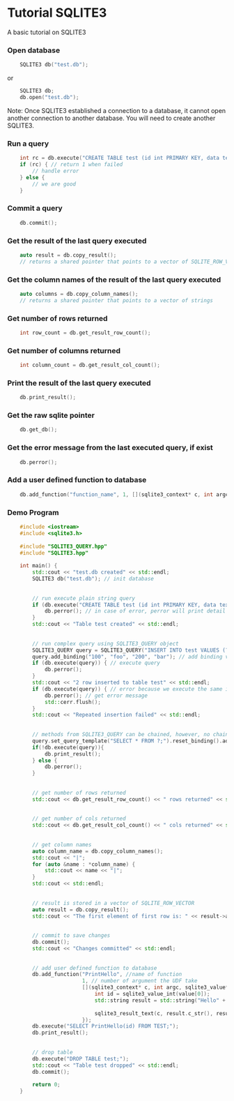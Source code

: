# Tutorial SQLITE3
A basic tutorial on SQLITE3

### Open database
``` c++
    SQLITE3 db("test.db");
```
    
or
``` c++
    SQLITE3 db;
    db.open("test.db");
```
    
Note: Once SQLITE3 established a connection to a database, 
it cannot open another connection to another database. You will 
need to create another SQLITE3.
    
### Run a query
``` c++
    int rc = db.execute("CREATE TABLE test (id int PRIMARY KEY, data text);")
    if (rc) { // return 1 when failed
        // handle error
    } else {
        // we are good
    }
```
    
### Commit a query
``` c++
    db.commit();
```
    
### Get the result of the last query executed
``` c++
    auto result = db.copy_result(); 
    // returns a shared pointer that points to a vector of SQLITE_ROW_VECTOR
```
    
### Get the column names of the result of the last query executed
``` c++
    auto columns = db.copy_column_names(); 
    // returns a shared pointer that points to a vector of strings
```
    
### Get number of rows returned 
``` c++
    int row_count = db.get_result_row_count();
```
    
### Get number of columns returned
``` c++
    int column_count = db.get_result_col_count();
```
    
### Print the result of the last query executed
``` c++
    db.print_result();
```
    
### Get the raw sqlite pointer
``` c++
    db.get_db();
```

### Get the error message from the last executed query, if exist
``` c++
    db.perror();
```

### Add a user defined function to database
``` c++
    db.add_function("function_name", 1, [](sqlite3_context* c, int argc, sqlite3_value** value){ //implementation });
```

### Demo Program   
``` c++
    #include <iostream>
    #include <sqlite3.h>
    
    #include "SQLITE3_QUERY.hpp"
    #include "SQLITE3.hpp"
    
    int main() {
        std::cout << "test.db created" << std::endl;
        SQLITE3 db("test.db"); // init database
    
    
        // run execute plain string query
        if (db.execute("CREATE TABLE test (id int PRIMARY KEY, data text);")) {
            db.perror(); // in case of error, perror will print detail to stderr
        }
        std::cout << "Table test created" << std::endl;
    
    
        // run complex query using SQLITE3_QUERY object
        SQLITE3_QUERY query = SQLITE3_QUERY("INSERT INTO test VALUES (?, ?),(?, ?);"); // ? will be replaced after bind
        query.add_binding("100", "foo", "200", "bar"); // add binding values
        if (db.execute(query)) { // execute query
            db.perror();
        }
        std::cout << "2 row inserted to table test" << std::endl;
        if (db.execute(query)) { // error because we execute the same insert query
            db.perror(); // get error message
            std::cerr.flush();
        }
        std::cout << "Repeated insertion failed" << std::endl;
    
    
        // methods from SQLITE3_QUERY can be chained, however, no chained function call can be after add_binding
        query.set_query_template("SELECT * FROM ?;").reset_binding().add_binding("test");
        if(!db.execute(query)){
            db.print_result();
        } else {
            db.perror();
        }
    
    
        // get number of rows returned
        std::cout << db.get_result_row_count() << " rows returned" << std::endl;
    
    
        // get number of cols returned
        std::cout << db.get_result_col_count() << " cols returned" << std::endl;
    
    
        // get column names
        auto column_name = db.copy_column_names();
        std::cout << "|";
        for (auto &name : *column_name) {
            std::cout << name << "|";
        }
        std::cout << std::endl;
    
    
        // result is stored in a vector of SQLITE_ROW_VECTOR
        auto result = db.copy_result();
        std::cout << "The first element of first row is: " << result->at(0).at(0) << std::endl;
    
    
        // commit to save changes
        db.commit();
        std::cout << "Changes committed" << std::endl;
    
    
        // add user defined function to database
        db.add_function("PrintHello", //name of function
                        1, // number of argument the UDF take
                        [](sqlite3_context* c, int argc, sqlite3_value** value){ // function implementation
                            int id = sqlite3_value_int(value[0]);
                            std::string result = std::string("Hello" + std::to_string(id));
    
                            sqlite3_result_text(c, result.c_str(), result.length(), nullptr);
                        });
        db.execute("SELECT PrintHello(id) FROM TEST;");
        db.print_result();
    
    
        // drop table
        db.execute("DROP TABLE test;");
        std::cout << "Table test dropped" << std::endl;
        db.commit();
    
        return 0;
    }
```
